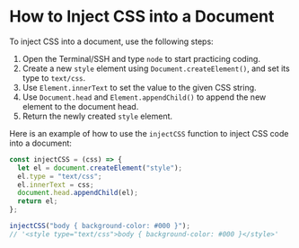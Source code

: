 # How to Inject CSS into a Document

To inject CSS into a document, use the following steps:

1. Open the Terminal/SSH and type `node` to start practicing coding.
2. Create a new `style` element using `Document.createElement()`, and set its type to `text/css`.
3. Use `Element.innerText` to set the value to the given CSS string.
4. Use `Document.head` and `Element.appendChild()` to append the new element to the document head.
5. Return the newly created `style` element.

Here is an example of how to use the `injectCSS` function to inject CSS code into a document:

```js
const injectCSS = (css) => {
  let el = document.createElement("style");
  el.type = "text/css";
  el.innerText = css;
  document.head.appendChild(el);
  return el;
};

injectCSS("body { background-color: #000 }");
// '<style type="text/css">body { background-color: #000 }</style>'
```
